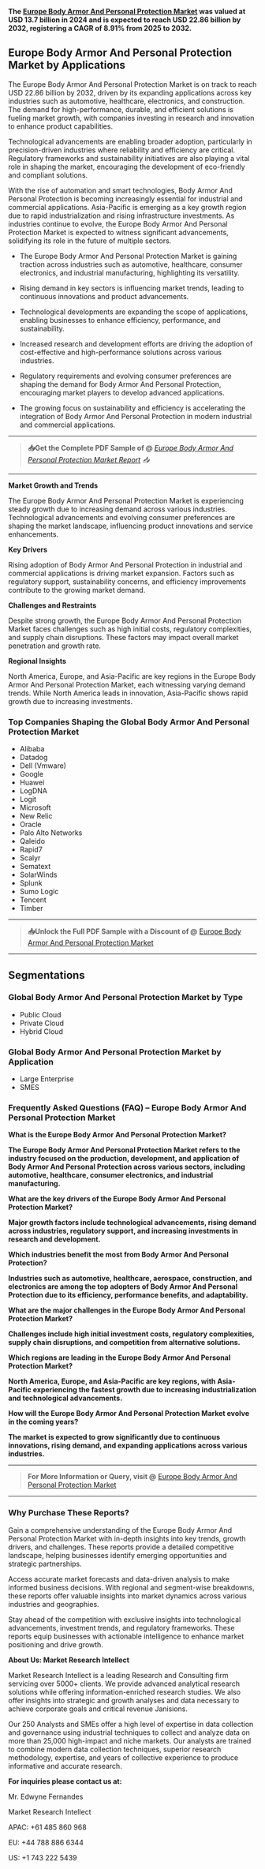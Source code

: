 <p><strong>The <a href="https://www.marketresearchintellect.com/download-sample/?rid=593641&amp;utm_source=Pulse-April-Europe&amp;utm_medium=852">Europe Body Armor And Personal Protection Market</a> was valued at USD 13.7 billion in 2024 and is expected to reach USD 22.86 billion by 2032, registering a CAGR of 8.91% from 2025 to 2032.</strong></p><h2>Europe Body Armor And Personal Protection Market by Applications&nbsp;</h2><p><p>The Europe Body Armor And Personal Protection Market is on track to reach USD 22.86 billion by 2032, driven by its expanding applications across key industries such as automotive, healthcare, electronics, and construction. The demand for high-performance, durable, and efficient solutions is fueling market growth, with companies investing in research and innovation to enhance product capabilities.</p><p>Technological advancements are enabling broader adoption, particularly in precision-driven industries where reliability and efficiency are critical. Regulatory frameworks and sustainability initiatives are also playing a vital role in shaping the market, encouraging the development of eco-friendly and compliant solutions.</p><p>With the rise of automation and smart technologies, Body Armor And Personal Protection is becoming increasingly essential for industrial and commercial applications. Asia-Pacific is emerging as a key growth region due to rapid industrialization and rising infrastructure investments. As industries continue to evolve, the Europe Body Armor And Personal Protection Market is expected to witness significant advancements, solidifying its role in the future of multiple sectors.</p></p><ul><li><p>The Europe Body Armor And Personal Protection Market is gaining traction across industries such as automotive, healthcare, consumer electronics, and industrial manufacturing, highlighting its versatility.</p></li><li><p>Rising demand in key sectors is influencing market trends, leading to continuous innovations and product advancements.</p></li><li><p>Technological developments are expanding the scope of applications, enabling businesses to enhance efficiency, performance, and sustainability.</p></li><li><p>Increased research and development efforts are driving the adoption of cost-effective and high-performance solutions across various industries.</p></li><li><p>Regulatory requirements and evolving consumer preferences are shaping the demand for Body Armor And Personal Protection, encouraging market players to develop advanced applications.</p></li><li><p>The growing focus on sustainability and efficiency is accelerating the integration of Body Armor And Personal Protection in modern industrial and commercial applications.</p></li></ul><hr /><blockquote><p><strong><span class="font-[700]">📥Get the Complete PDF Sample of @ </span></strong><em><span class="font-[700]"><a href="https://www.marketresearchintellect.com/download-sample/?rid=593641&amp;utm_source=Pulse-April-Europe&amp;utm_medium=852" target="_blank" data-tracking-control-name="article-ssr-frontend-pulse_little-text-block" data-tracking-will-navigate="" data-test-link="">Europe Body Armor And Personal Protection Market Report</a>&nbsp;📥</span></em></p></blockquote><hr /><p class="" data-start="77" data-end="360"><strong data-start="77" data-end="105">Market Growth and Trends</strong></p><p class="" data-start="77" data-end="360">The Europe Body Armor And Personal Protection Market is experiencing steady growth due to increasing demand across various industries. Technological advancements and evolving consumer preferences are shaping the market landscape, influencing product innovations and service enhancements.</p><p class="" data-start="362" data-end="606"><strong data-start="362" data-end="377">Key Drivers</strong></p><p class="" data-start="362" data-end="606">Rising adoption of Body Armor And Personal Protection in industrial and commercial applications is driving market expansion. Factors such as regulatory support, sustainability concerns, and efficiency improvements contribute to the growing market demand.</p><p class="" data-start="608" data-end="849"><strong data-start="608" data-end="637">Challenges and Restraints</strong></p><p class="" data-start="608" data-end="849">Despite strong growth, the Europe Body Armor And Personal Protection Market faces challenges such as high initial costs, regulatory complexities, and supply chain disruptions. These factors may impact overall market penetration and growth rate.</p><p class="" data-start="851" data-end="1095"><strong data-start="851" data-end="872">Regional Insights</strong></p><p class="" data-start="851" data-end="1095">North America, Europe, and Asia-Pacific are key regions in the Europe Body Armor And Personal Protection Market, each witnessing varying demand trends. While North America leads in innovation, Asia-Pacific shows rapid growth due to increasing investments.</p><p><h3>Top Companies Shaping the Global Body Armor And Personal Protection Market </h3><ul><li>Alibaba</li><li>Datadog</li><li>Dell (Vmware)</li><li>Google</li><li>Huawei</li><li>LogDNA</li><li>Logit</li><li>Microsoft</li><li>New Relic</li><li>Oracle</li><li>Palo Alto Networks</li><li>Qaleido</li><li>Rapid7</li><li>Scalyr</li><li>Sematext</li><li>SolarWinds</li><li>Splunk</li><li>Sumo Logic</li><li>Tencent</li><li>Timber</li></ul></p><hr /><blockquote><p><strong>📥Unlock the Full PDF Sample with a Discount of @</strong> <a href="https://www.marketresearchintellect.com/ask-for-discount/?rid=593641&amp;utm_source=Pulse-April-Europe&amp;utm_medium=852">Europe Body Armor And Personal Protection Market</a></p></blockquote><hr /><p><h2>Segmentations</h2><h3>Global Body Armor And Personal Protection Market by Type</h3><ul><li>Public Cloud</li><li>Private Cloud</li><li>Hybrid Cloud</li></ul><h3>Global Body Armor And Personal Protection Market by Application</h3><ul><li>Large Enterprise</li><li>SMES</li></ul></p><h3><strong>Frequently Asked Questions (FAQ) &ndash; Europe Body Armor And Personal Protection Market</strong></h3><p><strong>What is the Europe Body Armor And Personal Protection Market?</strong></p><p><strong>The Europe Body Armor And Personal Protection Market refers to the industry focused on the production, development, and application of Body Armor And Personal Protection across various sectors, including automotive, healthcare, consumer electronics, and industrial manufacturing.</strong></p><p><strong>What are the key drivers of the Europe Body Armor And Personal Protection Market?</strong></p><p><strong>Major growth factors include technological advancements, rising demand across industries, regulatory support, and increasing investments in research and development.</strong></p><p><strong>Which industries benefit the most from Body Armor And Personal Protection?</strong></p><p><strong>Industries such as automotive, healthcare, aerospace, construction, and electronics are among the top adopters of Body Armor And Personal Protection due to its efficiency, performance benefits, and adaptability.</strong></p><p><strong>What are the major challenges in the Europe Body Armor And Personal Protection Market?</strong></p><p><strong>Challenges include high initial investment costs, regulatory complexities, supply chain disruptions, and competition from alternative solutions.</strong></p><p><strong>Which regions are leading in the Europe Body Armor And Personal Protection Market?</strong></p><p><strong>North America, Europe, and Asia-Pacific are key regions, with Asia-Pacific experiencing the fastest growth due to increasing industrialization and technological advancements.</strong></p><p><strong>How will the Europe Body Armor And Personal Protection Market evolve in the coming years?</strong></p><p><strong>The market is expected to grow significantly due to continuous innovations, rising demand, and expanding applications across various industries.</strong></p><hr /><blockquote><p><span class="font-[700]"><strong>For More Information or Query, visit&nbsp;@</strong>&nbsp;</span><span class="font-[700]"><a href="https://www.marketresearchintellect.com/product/global-body-armor-and-personal-protection-market-size-forecast/?utm_source=Linkedin&utm_medium=852" target="_blank" data-tracking-control-name="article-ssr-frontend-pulse_little-text-block" data-tracking-will-navigate="" data-test-link="">Europe Body Armor And Personal Protection Market</a></span></p></blockquote><hr /><h3><strong data-start="0" data-end="31">Why Purchase These Reports?</strong></h3><p class="" data-start="35" data-end="297">Gain a comprehensive understanding of the Europe Body Armor And Personal Protection Market with in-depth insights into key trends, growth drivers, and challenges. These reports provide a detailed competitive landscape, helping businesses identify emerging opportunities and strategic partnerships.</p><p class="" data-start="299" data-end="540">Access accurate market forecasts and data-driven analysis to make informed business decisions. With regional and segment-wise breakdowns, these reports offer valuable insights into market dynamics across various industries and geographies.</p><p class="" data-start="542" data-end="784">Stay ahead of the competition with exclusive insights into technological advancements, investment trends, and regulatory frameworks. These reports equip businesses with actionable intelligence to enhance market positioning and drive growth.</p><p><strong><span class="font-[700]">About Us: Market Research Intellect</span></strong></p><p><span class="">Market Research Intellect is a leading Research and Consulting firm servicing over 5000+ clients. We provide advanced analytical research solutions while offering information-enriched research studies.&nbsp;</span>We also offer insights into strategic and growth analyses and data necessary to achieve corporate goals and critical revenue Janisions.</p><p><span class="">Our 250 Analysts and SMEs offer a high level of expertise in data collection and governance using industrial techniques to collect and analyze data on more than 25,000 high-impact and niche markets. Our analysts are trained to combine modern data collection techniques, superior research methodology, expertise, and years of collective experience to produce informative and accurate research.</span></p><p><strong>For inquiries please contact us at:</strong></p><p>Mr. Edwyne Fernandes</p><p>Market Research Intellect</p><p>APAC: +61 485 860 968</p><p>EU: +44 788 886 6344</p><p>US: +1 743 222 5439</p>
